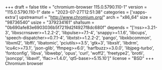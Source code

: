 +++
draft = false
title = "chromium-browser 115.0.5790.110-1"
version = "115.0.5790.110-1"
date = "2023-07-27T12:51:38"
categories = ['xapps-extra']
upstreamurl = "http://www.chromium.org/"
arch = "x86_64"
size = "98736540"
usize = "379234161"
sha1sum = "0b690afe83e6903036b5f7219d2f4927f8dc680f"
depends = "['nss>=3.21-3', 'libxscrnsaver>=1.2.2-2', 'libpulse>=7.1-4', 'snappy>=1.1.6', 'libcups', 'speech-dispatcher>=0.7.1-4', 'libxtst>=1.2.2-2', 'pango', 'libxkbcommon', 'libxml2', 'libffi', 'libatomic', 'pciutils>=3.5', 'gtk+3', 'libxslt', 'libdrm', 'icu4c>=73.1', 'json-glib', 'ffmpeg>=6.0', 'harfbuzz>=3.0.0', 'libjpeg-turbo', 'fontconfig', 'libva', 'libwebp', 'opus', 'curl', 'woff2', 'freetype2', 'brotli', 'jsoncpp', 'libavif', 'flac>=1.4.0', 'qt5-base>=5.15.10']"
license = "BSD"
+++
Chromium browser